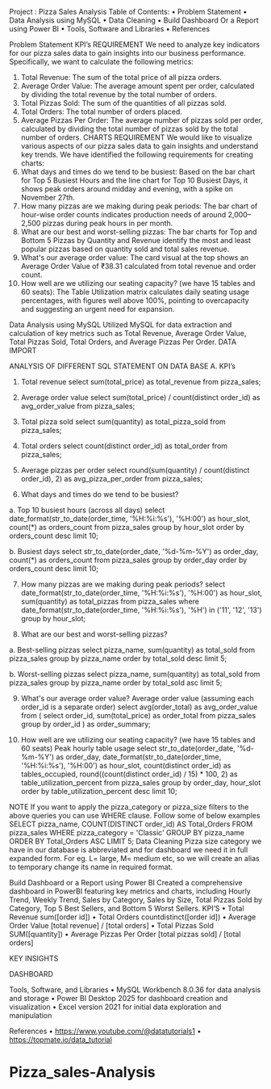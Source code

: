 Project : Pizza Sales Analysis
Table of Contents:
•	Problem Statement
•	Data Analysis using MySQL
•	Data Cleaning
•	Build Dashboard Or a Report using Power BI
•	Tools, Software and Libraries
•	References

Problem Statement
KPI’s REQUIREMENT
We need to analyze key indicators for our pizza sales data to gain insights into our business performance. Specifically, we want to calculate the following metrics:
1.	Total Revenue: The sum of the total price of all pizza orders.
2.	Average Order Value: The average amount spent per order, calculated by dividing the total revenue by the total number of orders.
3.	Total Pizzas Sold: The sum of the quantities of all pizzas sold.
4.	Total Orders: The total number of orders placed.
5.	Average Pizzas Per Order: The average number of pizzas sold per order, calculated by dividing the total number of pizzas sold by the total number of orders.
CHARTS REQUIREMENT
We would like to visualize various aspects of our pizza sales data to gain insights and understand key trends. We have identified the following requirements for creating charts:
1. What days and times do we tend to be busiest: Based on the bar chart for Top 5 Busiest Hours and the line chart for Top 10 Busiest Days, it shows peak orders around midday and evening, with a spike on November 27th.
2. How many pizzas are we making during peak periods: The bar chart of hour-wise order counts indicates production needs of around 2,000–2,500 pizzas during peak hours in per month.
3. What are our best and worst-selling pizzas: The bar charts for Top and Bottom 5 Pizzas by Quantity and Revenue identify the most and least popular pizzas based on quantity sold and total sales revenue.
4. What's our average order value: The card visual at the top shows an Average Order Value of ₹38.31 calculated from total revenue and order count.
5. How well are we utilizing our seating capacity? (we have 15 tables and 60 seats): The Table Utilization matrix calculates daily seating usage percentages, with figures well above 100%, pointing to overcapacity and suggesting an urgent need for expansion.

Data Analysis using MySQL
Utilized MySQL for data extraction and calculation of key metrics such as Total Revenue, Average Order Value, Total Pizzas Sold, Total Orders, and Average Pizzas Per Order.
DATA IMPORT
 
 
 
 
ANALYSIS OF DIFFERENT SQL STATEMENT ON DATA BASE
A.	KPI’s
1.	Total revenue
select sum(total_price) as total_revenue from pizza_sales;
 
2.	Average order value
select sum(total_price) / count(distinct order_id) as avg_order_value from pizza_sales;

 

3.	Total pizza sold
select sum(quantity) as total_pizza_sold from pizza_sales;
 

4.	Total orders
select count(distinct order_id) as total_order from pizza_sales;
 

5.	Average pizzas per order
select round(sum(quantity) / count(distinct order_id), 2) as avg_pizza_per_order from pizza_sales;
 

6.	What days and times do we tend to be busiest?

a.	Top 10 busiest hours (across all days)
select 
    date_format(str_to_date(order_time, '%H:%i:%s'), '%H:00') as hour_slot,
    count(*) as orders_count
from pizza_sales
group by hour_slot
order by orders_count desc
limit 10;
 

b.	 Busiest days
select 
    str_to_date(order_date, '%d-%m-%Y') as order_day,
    count(*) as orders_count
from pizza_sales
group by order_day
order by orders_count desc
limit 10;
 


7.	How many pizzas are we making during peak periods?
select 
    date_format(str_to_date(order_time, '%H:%i:%s'), '%H:00') as hour_slot,
    sum(quantity) as total_pizzas
from pizza_sales
where date_format(str_to_date(order_time, '%H:%i:%s'), '%H') in ('11', '12', '13') 
group by hour_slot;
 

8.	What are our best and worst-selling pizzas?

a.	Best-selling pizzas
select 
    pizza_name,
    sum(quantity) as total_sold
from pizza_sales
group by pizza_name
order by total_sold desc
limit 5;
 

b.	Worst-selling pizzas
select 
    pizza_name,
    sum(quantity) as total_sold
from pizza_sales
group by pizza_name
order by total_sold asc
limit 5;
 

9.	What's our average order value?
Average order value (assuming each order_id is a separate order)
select 
    avg(order_total) as avg_order_value
from (
    select 
        order_id,
        sum(total_price) as order_total
    from pizza_sales
    group by order_id
) as order_summary;
 
10.	How well are we utilizing our seating capacity? (we have 15 tables and 60 seats)
Peak hourly table usage
select 
    str_to_date(order_date, '%d-%m-%Y') as order_day,
    date_format(str_to_date(order_time, '%H:%i:%s'), '%H:00') as hour_slot,
    count(distinct order_id) as tables_occupied,
    round((count(distinct order_id) / 15) * 100, 2) as table_utilization_percent
from pizza_sales
group by order_day, hour_slot
order by table_utilization_percent desc
limit 10;
 

NOTE
If you want to apply the pizza_category or pizza_size filters to the above queries you can use WHERE clause. Follow some of below examples
SELECT pizza_name, COUNT(DISTINCT order_id) AS Total_Orders FROM pizza_sales
WHERE pizza_category = 'Classic'  GROUP BY pizza_name ORDER BY Total_Orders ASC LIMIT 5;
Data Cleaning 
Pizza size category we have in our database is abbreviated and for dashboard we need it in full expanded form. For eg. L= large, M= medium etc, so we will create an alias to temporary change its name in required format. 
 
Build Dashboard or a Report using Power BI
Created a comprehensive dashboard in PowerBI featuring key metrics and charts, including Hourly Trend, Weekly Trend, Sales by Category, Sales by Size, Total Pizzas Sold by Category, Top 5 Best Sellers, and Bottom 5 Worst Sellers.
KPI’S
•	Total Revenue sum([order id])
•	Total Orders countdistinct([order id])
•	Average Order Value [total revenue] / [total orders]
•	Total Pizzas Sold SUM([quantity])
•	Average Pizzas Per Order [total pizzas sold] / [total orders]
 

KEY INSIGHTS
  


  

DASHBOARD
 

 
Tools, Software, and Libraries
•	MySQL Workbench 8.0.36 
for data analysis and storage
•	Power BI Desktop 2025
for dashboard creation and visualization
•	Excel version 2021
for initial data exploration and manipulation

References
•	https://www.youtube.com/@datatutorials1
•	https://topmate.io/data_tutorial
# Pizza_sales-Analysis
